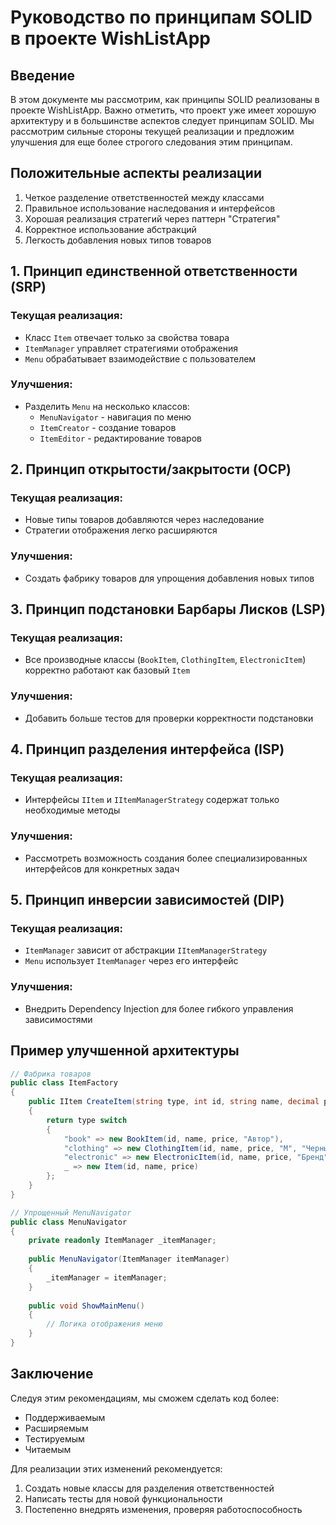 # Руководство по принципам SOLID в проекте WishListApp

## Введение
В этом документе мы рассмотрим, как принципы SOLID реализованы в проекте WishListApp. Важно отметить, что проект уже имеет хорошую архитектуру и в большинстве аспектов следует принципам SOLID. Мы рассмотрим сильные стороны текущей реализации и предложим улучшения для еще более строгого следования этим принципам.

## Положительные аспекты реализации
1. Четкое разделение ответственностей между классами
2. Правильное использование наследования и интерфейсов
3. Хорошая реализация стратегий через паттерн "Стратегия"
4. Корректное использование абстракций
5. Легкость добавления новых типов товаров


## 1. Принцип единственной ответственности (SRP)
### Текущая реализация:
- Класс `Item` отвечает только за свойства товара
- `ItemManager` управляет стратегиями отображения
- `Menu` обрабатывает взаимодействие с пользователем

### Улучшения:
- Разделить `Menu` на несколько классов:
  - `MenuNavigator` - навигация по меню
  - `ItemCreator` - создание товаров
  - `ItemEditor` - редактирование товаров

## 2. Принцип открытости/закрытости (OCP)
### Текущая реализация:
- Новые типы товаров добавляются через наследование
- Стратегии отображения легко расширяются

### Улучшения:
- Создать фабрику товаров для упрощения добавления новых типов

## 3. Принцип подстановки Барбары Лисков (LSP)
### Текущая реализация:
- Все производные классы (`BookItem`, `ClothingItem`, `ElectronicItem`) корректно работают как базовый `Item`

### Улучшения:
- Добавить больше тестов для проверки корректности подстановки

## 4. Принцип разделения интерфейса (ISP)
### Текущая реализация:
- Интерфейсы `IItem` и `IItemManagerStrategy` содержат только необходимые методы

### Улучшения:
- Рассмотреть возможность создания более специализированных интерфейсов для конкретных задач

## 5. Принцип инверсии зависимостей (DIP)
### Текущая реализация:
- `ItemManager` зависит от абстракции `IItemManagerStrategy`
- `Menu` использует `ItemManager` через его интерфейс

### Улучшения:
- Внедрить Dependency Injection для более гибкого управления зависимостями

## Пример улучшенной архитектуры

```csharp
// Фабрика товаров
public class ItemFactory
{
    public IItem CreateItem(string type, int id, string name, decimal price)
    {
        return type switch
        {
            "book" => new BookItem(id, name, price, "Автор"),
            "clothing" => new ClothingItem(id, name, price, "M", "Черный"),
            "electronic" => new ElectronicItem(id, name, price, "Бренд", "Модель"),
            _ => new Item(id, name, price)
        };
    }
}

// Упрощенный MenuNavigator
public class MenuNavigator
{
    private readonly ItemManager _itemManager;
    
    public MenuNavigator(ItemManager itemManager)
    {
        _itemManager = itemManager;
    }
    
    public void ShowMainMenu()
    {
        // Логика отображения меню
    }
}
```

## Заключение
Следуя этим рекомендациям, мы сможем сделать код более:
- Поддерживаемым
- Расширяемым
- Тестируемым
- Читаемым

Для реализации этих изменений рекомендуется:
1. Создать новые классы для разделения ответственностей
2. Написать тесты для новой функциональности
3. Постепенно внедрять изменения, проверяя работоспособность
